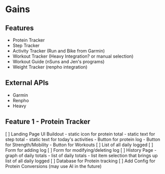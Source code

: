 # Gains

## Features
- Protein Tracker
- Step Tracker
- Activity Tracker (Run and Bike from Garmin)
- Workout Tracker (Heavy Integration? or manual selection)
- Workout Guide (nSuns and Jen's programs)
- Weight Tracker (renpho integration)

## External APIs
- Garmin
- Renpho
- Heavy

## Feature 1 - Protein Tracker
[ ] Landing Page UI Buildout 
    - static icon for protein total
    - static text for step total
    - static text for today's activities
    - Button for protein log
    - Button for Strength/Mobility
    - Button for Workouts
[ ] List of all daily logged
[ ] Form for adding log
[ ] Form for modifying/deleting log
[ ] History Page
    - graph of daily totals
    - list of daily totals
    - list item selection that brings up list of all daily logged
[ ] Database for Protein tracking
[ ] Add Config for Protein Conversions (may use AI in the future)
